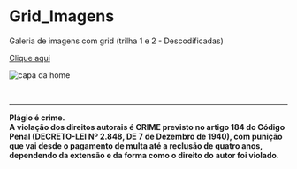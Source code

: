 # Grid_Imagens
Galeria de imagens com grid (trilha 1 e 2 - Descodificadas)

<a href="https://lucienelima8.github.io/Grid_Imagens/" target="_blank">Clique aqui</a>

![capa da home](https://github.com/lucienelima8/Grid_Imagens/assets/137119392/99f2cb1b-239f-4951-90df-04c79ed1e11f)

<br>
<hr>
<b>Plágio é crime.<br>
A violação dos direitos autorais é CRIME previsto no <b>artigo 184 do Código Penal (DECRETO-LEI Nº 2.848, DE 7 de Dezembro de 1940)<b>, com punição que vai desde o pagamento de multa até a reclusão de quatro anos, dependendo da extensão e da forma como o direito do autor foi violado.
